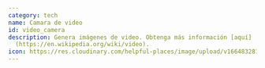 ```yaml
---
category: tech
name: Camara de video
id: video_camera
description: Genera imágenes de video. Obtenga más información [aquí]
  (https://en.wikipedia.org/wiki/video).
icon: https://res.cloudinary.com/helpful-places/image/upload/v1664832812/dtpr-icons/tech/video_ju8ukn.svg
---
```

